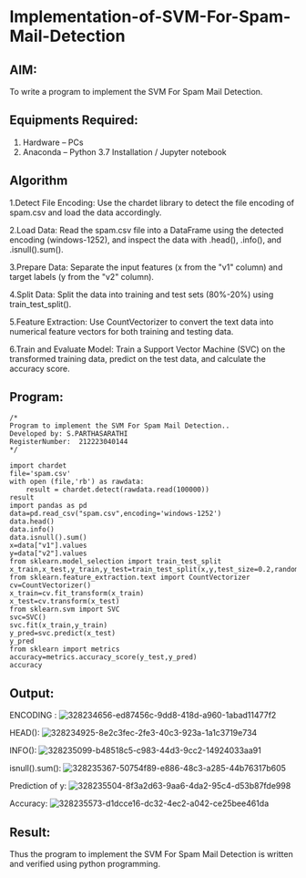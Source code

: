 # Implementation-of-SVM-For-Spam-Mail-Detection

## AIM:
To write a program to implement the SVM For Spam Mail Detection.

## Equipments Required:
1. Hardware – PCs
2. Anaconda – Python 3.7 Installation / Jupyter notebook

## Algorithm
1.Detect File Encoding: Use the chardet library to detect the file encoding of spam.csv and load the data accordingly.

2.Load Data: Read the spam.csv file into a DataFrame using the detected encoding (windows-1252), and inspect the data with .head(), .info(), and .isnull().sum().

3.Prepare Data: Separate the input features (x from the "v1" column) and target labels (y from the "v2" column).

4.Split Data: Split the data into training and test sets (80%-20%) using train_test_split().

5.Feature Extraction: Use CountVectorizer to convert the text data into numerical feature vectors for both training and testing data.

6.Train and Evaluate Model: Train a Support Vector Machine (SVC) on the transformed training data, predict on the test data, and calculate the accuracy score.
## Program:
```
/*
Program to implement the SVM For Spam Mail Detection..
Developed by: S.PARTHASARATHI
RegisterNumber:  212223040144
*/
```
```
import chardet
file='spam.csv'
with open (file,'rb') as rawdata:
    result = chardet.detect(rawdata.read(100000))
result
import pandas as pd
data=pd.read_csv("spam.csv",encoding='windows-1252')
data.head()
data.info()
data.isnull().sum()
x=data["v1"].values
y=data["v2"].values
from sklearn.model_selection import train_test_split
x_train,x_test,y_train,y_test=train_test_split(x,y,test_size=0.2,random_state=0)
from sklearn.feature_extraction.text import CountVectorizer
cv=CountVectorizer()
x_train=cv.fit_transform(x_train)
x_test=cv.transform(x_test)
from sklearn.svm import SVC
svc=SVC()
svc.fit(x_train,y_train)
y_pred=svc.predict(x_test)
y_pred
from sklearn import metrics
accuracy=metrics.accuracy_score(y_test,y_pred)
accuracy
```

## Output:
ENCODING :
![328234656-ed87456c-9dd8-418d-a960-1abad11477f2](https://github.com/user-attachments/assets/aa4dbe16-74d3-469b-a408-7e9bc276cb3e)

HEAD():
![328234925-8e2c3fec-2fe3-40c3-923a-1a1c3719e734](https://github.com/user-attachments/assets/9fee9ccd-f92b-4066-82f6-5514c8e9b155)

INFO():
![328235099-b48518c5-c983-44d3-9cc2-14924033aa91](https://github.com/user-attachments/assets/ee894521-94ff-440b-ac6f-7dc9db99d4e0)

isnull().sum():
![328235367-50754f89-e886-48c3-a285-44b76317b605](https://github.com/user-attachments/assets/b01f4c57-be2e-4747-a60a-e55fda158d25)

Prediction of y:
![328235504-8f3a2d63-9aa6-4da2-95c4-d53b87fde998](https://github.com/user-attachments/assets/42d38e8c-6e5d-4ea0-a37f-f1adead3f7b0)

Accuracy:
![328235573-d1dcce16-dc32-4ec2-a042-ce25bee461da](https://github.com/user-attachments/assets/fe143698-d048-4be4-acdc-339b501e81fc)

## Result:
Thus the program to implement the SVM For Spam Mail Detection is written and verified using python programming.
